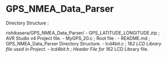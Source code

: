 # GPS_NMEA_Data_Parser

Directory Structure :

rishikasera/GPS_NMEA_Data_Parser/
    -   GPS_LATITUDE_LONGITUDE.zip      ; AVR Studio v4 Project file.
    -   MyGPS_20.c                      ; Root file <Implement main function here>.
    -   README.md                       ; GPS_NMEA_Data_Parser Directory Structure. <this file>
    -   lcd4bit.c                       ; 16*2 LCD Library file used in Project.
    -   lcd4bit.h                       ; Header File for  16*2 LCD Library file.
